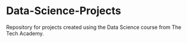 # Data-Science-Projects

Repository for projects created using the Data Science course from The Tech Academy.
